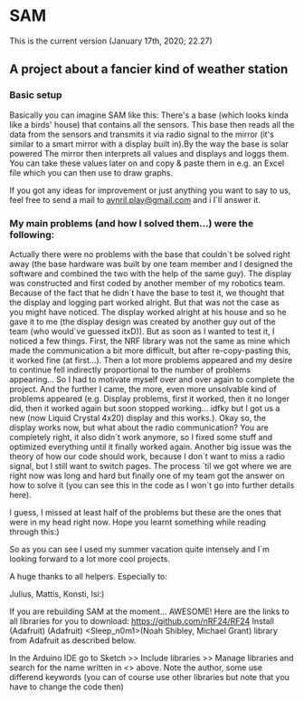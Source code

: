 # SAM

This is the current version (January 17th, 2020; 22.27)

## A project about a fancier kind of weather station

### Basic setup

Basically you can imagine SAM like this: There's a base (which looks kinda like a birds' house) that contains all the sensors. This base then reads all the data from the sensors and transmits it via radio signal to the mirror (it's similar to a smart mirror with a display built in).By the way the base is solar powered The mirror then interprets all values and displays and loggs them. You can take these values later on and copy & paste them in e.g. an Excel file which you can then use to draw graphs.

If you got any ideas for improvement or just anything you want to say to us, feel free to send a mail to aynril.play@gmail.com and i I´ll answer it.

### My main problems (and how I solved them...) were the following:

Actually there were no problems with the base that couldn´t be solved right away (the base hardware was built by one team member and I designed the software and combined the two with the help of the same guy). The display was constructed and first coded by another member of my robotics team. Because of the fact that he didn´t have the base to test it, we thought that the display and logging part worked alright. But that was not the case as you might have noticed. The display worked alright at his house and so he gave it to me (the display design was created by another guy out of the team (who would´ve guessed itxD)). But as soon as I wanted to test it, I noticed a few things. First, the NRF library was not the same as mine which made the communication a bit more difficult, but after re-copy-pasting this, it worked fine (at first...). Then a lot more problems appeared and my desire to continue fell indirectly proportional to the number of problems appearing... So I had to motivate myself over and over again to complete the project. And the further I came, the more, even more unsolvable kind of problems appeared (e.g. Display problems, first it worked, then it no longer did, then it worked again but soon stopped working... idfky but I got us a new (now Liquid Crystal 4x20) display and this works.). Okay so, the display works now, but what about the radio communication? You are completely right, it also didn´t work anymore, so I fixed some stuff and optimized everything until it finally worked again. Another big issue was the theory of how our code should work, because I don´t want to miss a radio signal, but I still want to switch pages. The process ´til we got where we are right now was long and hard but finally one of my team got the answer on how to solve it (you can see this in the code as I won´t go into further details here).

I guess, I missed at least half of the problems but these are the ones that were in my head right now. Hope you learnt something while reading through this:)

So as you can see I used my summer vacation quite intensely and I´m looking forward to a lot more cool projects.

A huge thanks to all helpers. Especially to:

Julius, Mattis, Konsti, Isi:)



If you are rebuilding SAM at the moment... AWESOME! Here are the links to all libraries for you to download:
https://github.com/nRF24/RF24                          <Radio library>
   <library for pressure sensor>
Install <BMP280>(Adafruit) <DHT>(Adafruit) <Sleep_n0m1>(Noah Shibley, Michael Grant) library from Adafruit as described below.

In the Arduino IDE go to Sketch >> Include libraries >> Manage libraries and search for the name written in <> above. Note the author, some use differend keywords (you can of course use other libraries but note that you have to change the code then)
